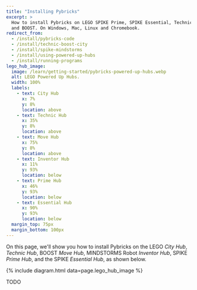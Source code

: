 ```yaml
---
title: "Installing Pybricks"
excerpt: >
  How to install Pybricks on LEGO SPIKE Prime, SPIKE Essential, Technic, City,
  and BOOST. On Windows, Mac, Linux and Chromebook.
redirect_from:
  - /install/pybricks-code
  - /install/technic-boost-city
  - /install/spike-mindstorms
  - /install/using-powered-up-hubs
  - /install/running-programs
lego_hub_image:
  image: /learn/getting-started/pybricks-powered-up-hubs.webp
  alt: LEGO Powered Up Hubs.
  width: 100%
  labels:
    - text: City Hub
      x: 7%
      y: 8%
      location: above
    - text: Technic Hub
      x: 35%
      y: 8%
      location: above
    - text: Move Hub
      x: 75%
      y: 8%
      location: above
    - text: Inventor Hub
      x: 11%
      y: 93%
      location: below
    - text: Prime Hub
      x: 46%
      y: 93%
      location: below
    - text: Essential Hub
      x: 90%
      y: 93%
      location: below
  margin_top: 75px
  margin_bottom: 100px
---
```


On this page, we'll show you how to install Pybricks on the LEGO _City Hub_,
_Technic Hub_, BOOST _Move Hub_, MINDSTORMS Robot _Inventor Hub_, SPIKE _Prime
Hub_, and the SPIKE _Essential Hub_, as shown below.

{% include diagram.html data=page.lego_hub_image %}

TODO
